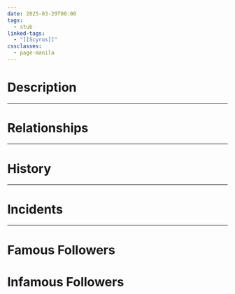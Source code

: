 ```yaml
---
date: 2025-03-29T00:00
tags:
  - stub
linked-tags:
  - "[[Scyrus]]"
cssclasses:
  - page-manila
---
```

# Description

***
# Relationships

***
# History

***
# Incidents

***
# Famous Followers
# Infamous Followers

